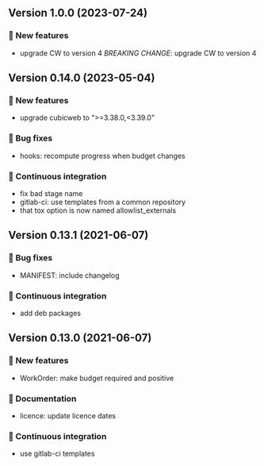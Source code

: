 ## Version 1.0.0 (2023-07-24)
### 🎉 New features

- upgrade CW to version 4
  *BREAKING CHANGE*: upgrade CW to version 4

## Version 0.14.0 (2023-05-04)
### 🎉 New features

- upgrade cubicweb to ">=3.38.0,<3.39.0"

### 👷 Bug fixes

- hooks: recompute progress when budget changes

### 🤖 Continuous integration

- fix bad stage name
- gitlab-ci: use templates from a common repository
- that tox option is now named allowlist_externals

## Version 0.13.1 (2021-06-07)
### 👷 Bug fixes

- MANIFEST: include changelog

### 🤖 Continuous integration

- add deb packages

## Version 0.13.0 (2021-06-07)
### 🎉 New features

- WorkOrder: make budget required and positive

### 📝 Documentation

- licence: update licence dates

### 🤖 Continuous integration

- use gitlab-ci templates
